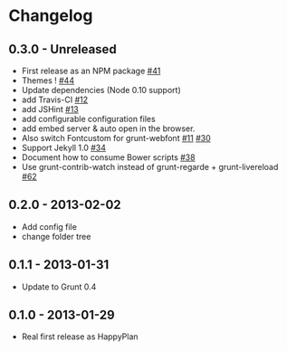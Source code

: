 # Changelog

## 0.3.0 - Unreleased

- First release as an NPM package [#41](https://github.com/happyplan/happyplan/issues/41)
- Themes ! [#44 ](https://github.com/happyplan/happyplan/issues/44)
- Update dependencies (Node 0.10 support)
- add Travis-CI [#12](https://github.com/happyplan/happyplan/issues/12)
- add JSHint [#13](https://github.com/happyplan/happyplan/issues/13)
- add configurable configuration files
- add embed server & auto open in the browser.
- Also switch Fontcustom for grunt-webfont [#11](https://github.com/happyplan/happyplan/issues/11) [#30](https://github.com/happyplan/happyplan/pull/30)
- Support Jekyll 1.0 [#34](https://github.com/happyplan/happyplan/issues/34)
- Document how to consume Bower scripts [#38](https://github.com/happyplan/happyplan/issues/38)
- Use grunt-contrib-watch instead of grunt-regarde + grunt-livereload [#62](https://github.com/happyplan/happyplan/issues/62)

## 0.2.0 - 2013-02-02

- Add config file
- change folder tree

## 0.1.1 - 2013-01-31

- Update to Grunt 0.4

## 0.1.0 - 2013-01-29

- Real first release as HappyPlan